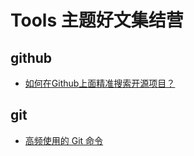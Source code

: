 # Tools 主题好文集结营

## github

+ [如何在Github上面精准搜索开源项目？](https://juejin.im/post/5e3d01c56fb9a07c91100801)

## git

+ [高频使用的 Git 命令](https://mp.weixin.qq.com/s/dZY9lIMxawaIQ4dEHYCpRA)